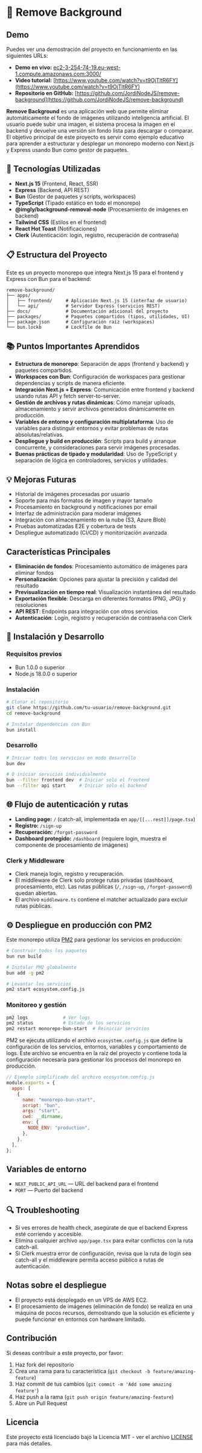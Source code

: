 # 📝 Remove Background

## Demo

Puedes ver una demostración del proyecto en funcionamiento en las siguientes URLs:

- **Demo en vivo:** [ec2-3-254-74-19.eu-west-1.compute.amazonaws.com:3000/](http://ec2-3-254-74-19.eu-west-1.compute.amazonaws.com:3000/)
- **Video tutorial:** [https://www.youtube.com/watch?v=t9OjTltR6FY](https://www.youtube.com/watch?v=t9OjTltR6FY)
- **Repositorio en GitHub:** [https://github.com/JordiNodeJS/remove-background](https://github.com/JordiNodeJS/remove-background)

**Remove Background** es una aplicación web que permite eliminar automáticamente el fondo de imágenes utilizando inteligencia artificial. El usuario puede subir una imagen, el sistema procesa la imagen en el backend y devuelve una versión sin fondo lista para descargar o comparar. El objetivo principal de este proyecto es servir como ejemplo educativo para aprender a estructurar y desplegar un monorepo moderno con Next.js y Express usando Bun como gestor de paquetes.

## 🚀 Tecnologías Utilizadas

- **Next.js 15** (Frontend, React, SSR)
- **Express** (Backend, API REST)
- **Bun** (Gestor de paquetes y scripts, workspaces)
- **TypeScript** (Tipado estático en todo el monorepo)
- **@imgly/background-removal-node** (Procesamiento de imágenes en backend)
- **Tailwind CSS** (Estilos en el frontend)
- **React Hot Toast** (Notificaciones)
- **Clerk** (Autenticación: login, registro, recuperación de contraseña)

## 📋 Estructura del Proyecto

Este es un proyecto monorepo que integra Next.js 15 para el frontend y Express con Bun para el backend:

```
remove-background/
├── apps/
│   ├── frontend/     # Aplicación Next.js 15 (interfaz de usuario)
│   └── api/          # Servidor Express (servicios REST)
├── docs/             # Documentación adicional del proyecto
├── packages/         # Paquetes compartidos (tipos, utilidades, UI)
├── package.json      # Configuración raíz (workspaces)
└── bun.lockb         # Lockfile de Bun
```

## 📚 Puntos Importantes Aprendidos

- **Estructura de monorepo**: Separación de apps (frontend y backend) y paquetes compartidos.
- **Workspaces con Bun**: Configuración de workspaces para gestionar dependencias y scripts de manera eficiente.
- **Integración Next.js + Express**: Comunicación entre frontend y backend usando rutas API y fetch server-to-server.
- **Gestión de archivos y rutas dinámicas**: Cómo manejar uploads, almacenamiento y servir archivos generados dinámicamente en producción.
- **Variables de entorno y configuración multiplataforma**: Uso de variables para distinguir entornos y evitar problemas de rutas absolutas/relativas.
- **Despliegue y build en producción**: Scripts para build y arranque concurrente, y consideraciones para servir imágenes procesadas.
- **Buenas prácticas de tipado y modularidad**: Uso de TypeScript y separación de lógica en controladores, servicios y utilidades.

## 💡 Mejoras Futuras

- Historial de imágenes procesadas por usuario
- Soporte para más formatos de imagen y mayor tamaño
- Procesamiento en background y notificaciones por email
- Interfaz de administración para moderar imágenes
- Integración con almacenamiento en la nube (S3, Azure Blob)
- Pruebas automatizadas E2E y cobertura de tests
- Despliegue automatizado (CI/CD) y monitorización avanzada

## Características Principales

- **Eliminación de fondos**: Procesamiento automático de imágenes para eliminar fondos
- **Personalización**: Opciones para ajustar la precisión y calidad del resultado
- **Previsualización en tiempo real**: Visualización instantánea del resultado
- **Exportación flexible**: Descarga en diferentes formatos (PNG, JPG) y resoluciones
- **API REST**: Endpoints para integración con otros servicios
- **Autenticación**: Login, registro y recuperación de contraseña con Clerk

## 🚀 Instalación y Desarrollo

### Requisitos previos

- Bun 1.0.0 o superior
- Node.js 18.0.0 o superior

### Instalación

```bash
# Clonar el repositorio
git clone https://github.com/tu-usuario/remove-background.git
cd remove-background

# Instalar dependencias con Bun
bun install
```

### Desarrollo

```bash
# Iniciar todos los servicios en modo desarrollo
bun dev

# O iniciar servicios individualmente
bun --filter frontend dev  # Iniciar solo el frontend
bun --filter api start     # Iniciar solo el backend
```

## 🌐 Flujo de autenticación y rutas

- **Landing page:** `/` (catch-all, implementada en `app/[[...rest]]/page.tsx`)
- **Registro:** `/sign-up`
- **Recuperación:** `/forgot-password`
- **Dashboard protegido:** `/dashboard` (requiere login, muestra el componente de procesamiento de imágenes)

### Clerk y Middleware

- Clerk maneja login, registro y recuperación.
- El middleware de Clerk solo protege rutas privadas (dashboard, procesamiento, etc). Las rutas públicas (`/`, `/sign-up`, `/forgot-password`) quedan abiertas.
- El archivo `middleware.ts` contiene el matcher actualizado para excluir rutas públicas.

## ⚙️ Despliegue en producción con PM2

Este monorepo utiliza [PM2](https://pm2.keymetrics.io/) para gestionar los servicios en producción:

```bash
# Construir todos los paquetes
bun run build

# Instalar PM2 globalmente
bun add -g pm2

# Levantar los servicios
pm2 start ecosystem.config.js
```

### Monitoreo y gestión

```bash
pm2 logs             # Ver logs
pm2 status           # Estado de los servicios
pm2 restart monorepo-bun-start  # Reiniciar servicios
```

PM2 se ejecuta utilizando el archivo `ecosystem.config.js` que define la configuración de los servicios, entornos, variables y comportamiento de logs. Este archivo se encuentra en la raíz del proyecto y contiene toda la configuración necesaria para gestionar los procesos del monorepo en producción.

```javascript
// Ejemplo simplificado del archivo ecosystem.config.js
module.exports = {
  apps: [
    {
      name: "monorepo-bun-start",
      script: "bun",
      args: "start",
      cwd: __dirname,
      env: {
        NODE_ENV: "production",
      },
    },
  ],
};
```

## Variables de entorno

- `NEXT_PUBLIC_API_URL` — URL del backend para el frontend
- `PORT` — Puerto del backend

## 🔍 Troubleshooting

- Si ves errores de health check, asegúrate de que el backend Express esté corriendo y accesible.
- Elimina cualquier archivo `app/page.tsx` para evitar conflictos con la ruta catch-all.
- Si Clerk muestra error de configuración, revisa que la ruta de login sea catch-all y el middleware permita acceso público a rutas de autenticación.

## Notas sobre el despliegue

- El proyecto está desplegado en un VPS de AWS EC2.
- El procesamiento de imágenes (eliminación de fondo) se realiza en una máquina de pocos recursos, demostrando que la solución es eficiente y puede funcionar en entornos con hardware limitado.

## Contribución

Si deseas contribuir a este proyecto, por favor:

1. Haz fork del repositorio
2. Crea una rama para tu característica (`git checkout -b feature/amazing-feature`)
3. Haz commit de tus cambios (`git commit -m 'Add some amazing feature'`)
4. Haz push a la rama (`git push origin feature/amazing-feature`)
5. Abre un Pull Request

## Licencia

Este proyecto está licenciado bajo la Licencia MIT - ver el archivo [LICENSE](LICENSE) para más detalles.

